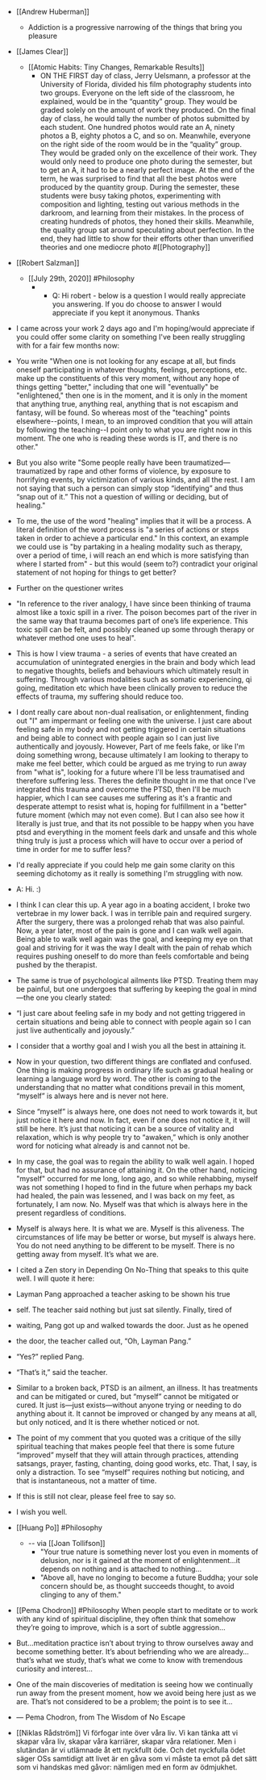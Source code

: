 - [[Andrew Huberman]]
    - Addiction is a progressive narrowing of the things that bring you pleasure
- [[James Clear]]
    - [[Atomic Habits: Tiny Changes, Remarkable Results]]
        - ON THE FIRST day of class, Jerry Uelsmann, a professor at the University of Florida, divided his film photography students into two groups. Everyone on the left side of the classroom, he explained, would be in the “quantity” group. They would be graded solely on the amount of work they produced. On the final day of class, he would tally the number of photos submitted by each student. One hundred photos would rate an A, ninety photos a B, eighty photos a C, and so on. Meanwhile, everyone on the right side of the room would be in the “quality” group. They would be graded only on the excellence of their work. They would only need to produce one photo during the semester, but to get an A, it had to be a nearly perfect image. At the end of the term, he was surprised to find that all the best photos were produced by the quantity group. During the semester, these students were busy taking photos, experimenting with composition and lighting, testing out various methods in the darkroom, and learning from their mistakes. In the process of creating hundreds of photos, they honed their skills. Meanwhile, the quality group sat around speculating about perfection. In the end, they had little to show for their efforts other than unverified theories and one mediocre photo #[[Photography]]
- [[Robert Salzman]]
    - [[July 29th, 2020]] #Philosophy
        - - Q: Hi robert - below is a question I would really appreciate you answering. If you do choose to answer I would appreciate if you kept it anonymous. Thanks 
- I came across your work 2 days ago and I'm hoping/would appreciate if you could offer some clarity on something I've been really struggling with for a fair few months now:
- You write "When one is not looking for any escape at all, but finds oneself participating in whatever thoughts, feelings, perceptions, etc. make up the constituents of this very moment, without any hope of things getting "better," including that one will "eventually" be "enlightened," then one is in the moment, and it is only in the moment that anything true, anything real, anything that is not escapism and fantasy, will be found. So whereas most of the "teaching" points elsewhere--points, I mean, to an improved condition that you will attain by following the teaching--I point only to what you are right now in this moment. The one who is reading these words is IT, and there is no other." 
- But you also write "Some people really have been traumatized—traumatized by rape and other forms of violence, by exposure to horrifying events, by victimization of various kinds, and all the rest. I am not saying that such a person can simply stop “identifying” and thus “snap out of it.” This not a question of willing or deciding, but of healing." 
- To me, the use of the word "healing" implies that it will be a process. A literal definition of the word process is "a series of actions or steps taken in order to achieve a particular end." In this context, an example we could use is "by partaking in a healing modality such as therapy, over a period of time, i will reach an end which is more satisfying than where I started from" - but this would (seem to?) contradict your original statement of not hoping for things to get better?
- Further on the questioner writes 
- "In reference to the river analogy, I have since been thinking of trauma almost like a toxic spill in a river. The poison becomes part of the river in the same way that trauma becomes part of one’s life experience. This toxic spill can be felt, and possibly cleaned up some through therapy or whatever method one uses to heal".
- This is how I view trauma - a series of events that have created an accumulation of unintegrated energies in the brain and body which lead to negative thoughts, beliefs and behaviours which ultimately result in suffering. Through various modalities such as somatic experiencing, qi going, meditation etc which have been clinically proven to reduce the effects of trauma, my suffering should reduce too. 
- I dont really care about non-dual realisation, or enlightenment, finding out "I" am impermant or feeling one with the universe. I just care about feeling safe in my body and not getting triggered in certain situations and being able to connect with people again so I can just live authentically and joyously. However, Part of me feels fake, or like I'm doing something wrong, because ultimately I am looking to therapy to make me feel better, which could be argued as me trying to run away from "what is", looking for a future where I'll be less traumatised and therefore suffering less. Theres the definite thought in me that once I've integrated this trauma and overcome the PTSD, then I'll be much happier, which I can see causes me suffering as it's a frantic and desperate attempt to resist what is, hoping for fulfillment in a "better" future moment (which may not even come). But I can also see how it literally is just true, and that its not possible to be happy when you have ptsd and everything in the moment feels dark and unsafe and this whole thing truly is just a process which will have to occur over a period of time in order for me to suffer less?
- I'd really appreciate if you could help me gain some clarity on this seeming dichotomy as it really is something I'm struggling with now.
- A: Hi. :)
- I think I can clear this up. A year ago in a boating accident, I broke two vertebrae in my lower back. I was in terrible pain and required surgery. After the surgery, there was a prolonged rehab that was also painful. Now, a year later, most of the pain is gone and I can walk well again. Being able to walk well again was the goal, and keeping my eye on that goal and striving for it was the way I dealt with the pain of rehab which requires pushing oneself to do more than feels comfortable and being pushed by the therapist. 
- The same is true of psychological ailments like PTSD. Treating them may be painful, but one undergoes that suffering by keeping the goal in mind—the one you clearly stated:
- “I just care about feeling safe in my body and not getting triggered in certain situations and being able to connect with people again so I can just live authentically and joyously.”
- I consider that a worthy goal and I wish you all the best in attaining it.  
- Now in your question, two different things are conflated and confused. One thing is making progress in ordinary life such as gradual healing or learning a language word by word. The other is coming to the understanding that no matter what conditions prevail in this moment, “myself” is always here and is never not here. 
- Since “myself” is always here, one does not need to work towards it, but just notice it here and now. In fact, even if one does not notice it, it will still be here. It’s just that noticing it can be a source of vitality and relaxation, which is why people try to “awaken,” which is only another word for noticing what already is and cannot not be.
- In my case, the goal was to regain the ability to walk well again. I hoped for that, but had no assurance of attaining it. On the other hand, noticing "myself" occurred for me long, long ago, and so while rehabbing, myself was not something I hoped to find in the future when perhaps my back had healed, the pain was lessened, and I was back on my feet, as fortunately, I am now. No. Myself was that which is always here in the present regardless of conditions. 
- Myself is always here. It is what we are. Myself is this aliveness. The circumstances of life may be better or worse, but myself is always here. You do not need anything to be different to be myself. There is no getting away from myself. It’s what we are.
- I cited a Zen story in Depending On No-Thing that speaks to this quite well. I will quote it here:
- Layman Pang approached a teacher asking to be shown his true
- self. The teacher said nothing but just sat silently. Finally, tired of
- waiting, Pang got up and walked towards the door. Just as he opened
- the door, the teacher called out, “Oh, Layman Pang.”
- “Yes?” replied Pang.
- “That’s it,” said the teacher.
- Similar to a broken back, PTSD is an ailment, an illness. It has treatments and can be mitigated or cured, but “myself” cannot be mitigated or cured. It just is—just exists—without anyone trying or needing to do anything about it. It cannot be improved or changed by any means at all, but only noticed, and It is there whether noticed or not.
- The point of my comment that you quoted was a critique of the silly spiritual teaching that makes people feel that there is some future “improved” myself that they will attain through practices, attending satsangs, prayer, fasting, chanting, doing good works, etc. That, I say, is only a distraction. To see “myself” requires nothing but noticing, and that is instantaneous, not a matter of time.
- If this is still not clear, please feel free to say so.
- I wish you well.

- [[Huang Po]] #Philosophy
    - -- via [[Joan Tollifson]]
        - "Your true nature is something never lost you even in moments of delusion, nor is it gained at the moment of enlightenment...it depends on nothing and is attached to nothing…
        - "Above all, have no longing to become a future Buddha; your sole concern should be, as thought succeeds thought, to avoid clinging to any of them."
- [[Pema Chodron]] #Philosophy
When people start to meditate or to work with any kind of spiritual discipline, they often think that somehow they’re going to improve, which is a sort of subtle aggression…
- But…meditation practice isn’t about trying to throw ourselves away and become something better. It’s about befriending who we are already… that’s what we study, that’s what we come to know with tremendous curiosity and interest…
- One of the main discoveries of meditation is seeing how we continually run away from the present moment, how we avoid being here just as we are. That’s not considered to be a problem; the point is to see it…
- — Pema Chodron, from The Wisdom of No Escape

- [[Niklas Rådström]] Vi förfogar inte över våra liv. Vi kan tänka att vi skapar våra liv, skapar våra karriärer, skapar våra relationer. Men i slutändan är vi utlämnade åt ett nyckfullt öde. Och det nyckfulla ödet säger OSs samtidigt att livet är en gåva som vi måste ta emot på det sätt som vi handskas med gåvor: nämligen med en form av ödmjukhet. 
